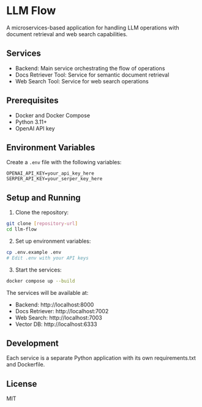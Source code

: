 # LLM Flow

A microservices-based application for handling LLM operations with document retrieval and web search capabilities.

## Services

- Backend: Main service orchestrating the flow of operations
- Docs Retriever Tool: Service for semantic document retrieval
- Web Search Tool: Service for web search operations

## Prerequisites

- Docker and Docker Compose
- Python 3.11+
- OpenAI API key

## Environment Variables

Create a `.env` file with the following variables:

```
OPENAI_API_KEY=your_api_key_here
SERPER_API_KEY=your_serper_key_here
```

## Setup and Running

1. Clone the repository:
```bash
git clone [repository-url]
cd llm-flow
```

2. Set up environment variables:
```bash
cp .env.example .env
# Edit .env with your API keys
```

3. Start the services:
```bash
docker compose up --build
```

The services will be available at:
- Backend: http://localhost:8000
- Docs Retriever: http://localhost:7002
- Web Search: http://localhost:7003
- Vector DB: http://localhost:6333

## Development

Each service is a separate Python application with its own requirements.txt and Dockerfile.

## License

MIT
